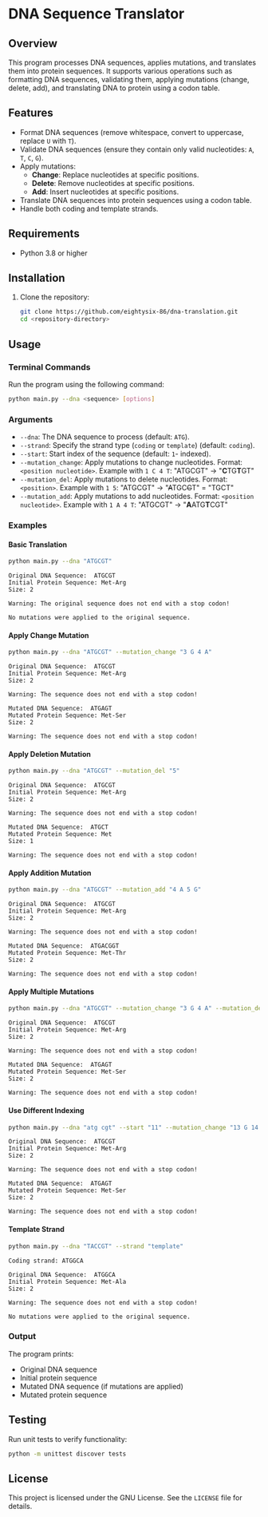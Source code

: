 # DNA Sequence Translator

## Overview
This program processes DNA sequences, applies mutations, and translates them into protein sequences. It supports various operations such as formatting DNA sequences, validating them, applying mutations (change, delete, add), and translating DNA to protein using a codon table.

## Features
- Format DNA sequences (remove whitespace, convert to uppercase, replace `U` with `T`).
- Validate DNA sequences (ensure they contain only valid nucleotides: `A`, `T`, `C`, `G`).
- Apply mutations:
  - **Change**: Replace nucleotides at specific positions.
  - **Delete**: Remove nucleotides at specific positions.
  - **Add**: Insert nucleotides at specific positions.
- Translate DNA sequences into protein sequences using a codon table.
- Handle both coding and template strands.

## Requirements
- Python 3.8 or higher

## Installation
1. Clone the repository:
   ```bash
   git clone https://github.com/eightysix-86/dna-translation.git
   cd <repository-directory>

## Usage
### Terminal Commands
Run the program using the following command:

```bash
python main.py --dna <sequence> [options]
```

### Arguments
- `--dna`: The DNA sequence to process (default: `ATG`).
- `--strand`: Specify the strand type (`coding` or `template`) (default: `coding`).
- `--start`: Start index of the sequence (default: `1`- indexed).
- `--mutation_change`: Apply mutations to change nucleotides. Format: `<position nucleotide>`. Example with `1 C 4 T`:
"ATGCGT" -> "**C**TG**T**GT"
- `--mutation_del`: Apply mutations to delete nucleotides. Format: `<position>`. Example with `1 5`:
"ATGCGT" -> "~~A~~TGC~~G~~T" = "TGCT"
- `--mutation_add`: Apply mutations to add nucleotides. Format: `<position nucleotide>`. Example with `1 A 4 T`:
"ATGCGT" -> "**A**ATG**T**CGT"

### Examples
#### Basic Translation
```bash
python main.py --dna "ATGCGT"
```
```
Original DNA Sequence:  ATGCGT
Initial Protein Sequence: Met-Arg
Size: 2

Warning: The original sequence does not end with a stop codon!

No mutations were applied to the original sequence.
```

#### Apply Change Mutation
```bash
python main.py --dna "ATGCGT" --mutation_change "3 G 4 A"
```
```
Original DNA Sequence:  ATGCGT
Initial Protein Sequence: Met-Arg
Size: 2

Warning: The sequence does not end with a stop codon!

Mutated DNA Sequence:  ATGAGT
Mutated Protein Sequence: Met-Ser
Size: 2

Warning: The sequence does not end with a stop codon!
```

#### Apply Deletion Mutation
```bash
python main.py --dna "ATGCGT" --mutation_del "5"
```
```
Original DNA Sequence:  ATGCGT
Initial Protein Sequence: Met-Arg
Size: 2

Warning: The sequence does not end with a stop codon!

Mutated DNA Sequence:  ATGCT
Mutated Protein Sequence: Met
Size: 1

Warning: The sequence does not end with a stop codon!   
```

#### Apply Addition Mutation
```bash
python main.py --dna "ATGCGT" --mutation_add "4 A 5 G"
```
```
Original DNA Sequence:  ATGCGT
Initial Protein Sequence: Met-Arg
Size: 2

Warning: The sequence does not end with a stop codon!

Mutated DNA Sequence:  ATGACGGT
Mutated Protein Sequence: Met-Thr
Size: 2

Warning: The sequence does not end with a stop codon!
```

#### Apply Multiple Mutations
```bash
python main.py --dna "ATGCGT" --mutation_change "3 G 4 A" --mutation_del "5" --mutation_add "5 G"
```
```
Original DNA Sequence:  ATGCGT
Initial Protein Sequence: Met-Arg
Size: 2

Warning: The sequence does not end with a stop codon!

Mutated DNA Sequence:  ATGAGT
Mutated Protein Sequence: Met-Ser
Size: 2

Warning: The sequence does not end with a stop codon!
```

#### Use Different Indexing
```bash
python main.py --dna "atg cgt" --start "11" --mutation_change "13 G 14 A"
```
```
Original DNA Sequence:  ATGCGT
Initial Protein Sequence: Met-Arg
Size: 2

Warning: The sequence does not end with a stop codon!

Mutated DNA Sequence:  ATGAGT
Mutated Protein Sequence: Met-Ser
Size: 2

Warning: The sequence does not end with a stop codon!
```

#### Template Strand
```bash
python main.py --dna "TACCGT" --strand "template"
```
```
Coding strand: ATGGCA

Original DNA Sequence:  ATGGCA
Initial Protein Sequence: Met-Ala
Size: 2

Warning: The sequence does not end with a stop codon!

No mutations were applied to the original sequence.
```

### Output
The program prints:
- Original DNA sequence
- Initial protein sequence
- Mutated DNA sequence (if mutations are applied)
- Mutated protein sequence

## Testing
Run unit tests to verify functionality:
```bash
python -m unittest discover tests
```

## License
This project is licensed under the GNU License. See the `LICENSE` file for details.
